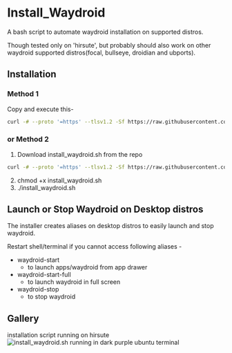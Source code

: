 # Install_Waydroid
A bash script to automate waydroid installation on supported distros.

Though tested only on 'hirsute', but probably should also work on other waydroid supported distros(focal, bullseye, droidian and ubports).

## Installation
### Method 1
Copy and execute this-
```bash
curl -# --proto '=https' --tlsv1.2 -Sf https://raw.githubusercontent.com/aditya24raj/install_waydroid/main/install_waydroid.sh | bash
```
### or Method 2
1. Download install_waydroid.sh from the repo
```bash
curl -# --proto '=https' --tlsv1.2 -Sf https://raw.githubusercontent.com/aditya24raj/install_waydroid/main/install_waydroid.sh > install_waydroid.sh
```
2. chmod +x install_waydroid.sh
3. ./install_waydroid.sh

## Launch or Stop Waydroid on Desktop distros
The installer creates aliases on desktop distros to easily launch and stop waydroid.

Restart shell/terminal if you cannot access following aliases -

- waydroid-start
  - to launch apps/waydroid from app drawer
- waydroid-start-full
  - to launch waydroid in full screen
- waydroid-stop
  - to stop waydroid



## Gallery
installation script running on hirsute
![install_waydroid.sh running in dark purple ubuntu terminal](https://github.com/aditya24raj/install_waydroid/blob/main/install_waydroid.png?raw=true)

